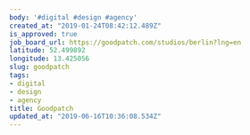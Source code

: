 ```yaml
---
body: '#digital #design #agency'
created_at: "2019-01-24T08:42:12.489Z"
is_approved: true
job_board_url: https://goodpatch.com/studios/berlin?lng=en
latitude: 52.499892
longitude: 13.425056
slug: goodpatch
tags:
- digital
- design
- agency
title: Goodpatch
updated_at: "2019-06-16T10:36:08.534Z"
---
```

